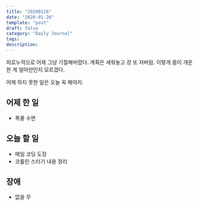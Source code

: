 ```yaml
---
title: "20200126"
date: "2020-01-26"
template: "post"
draft: false
category: "Daily Journal"
tags:
description:
---
```


피로누적으로 어제 그냥 기절해버렸다.
계획은 세워놓고 걍 또 자버림.
이렇게 몸이 개운한 게 얼마만인지 모르겠다.

어제 하지 못한 일은 오늘 꼭 해야지.

## 어제 한 일

* 폭풍 수면

## 오늘 할 일

* 매일 코딩 도장
* 코틀린 스터기 내용 정리

## 장애

* 없을 무
